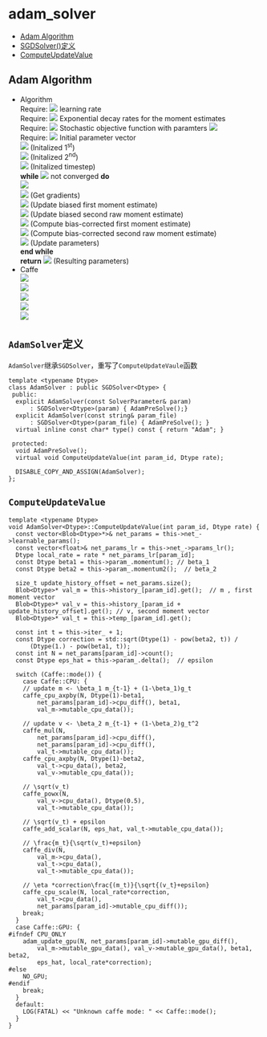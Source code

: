 # adam_solver
- [Adam Algorithm](#Adam-Algorithm)
- [SGDSolver()定义](#SGDSolver()定义)
- [ComputeUpdateValue](#ComputeUpdateValue)
## Adam Algorithm  
- Algorithm  
    Require: <img src="http://latex.codecogs.com/svg.latex?\alpha" border="0"/> learning rate  
    Require: <img src="http://latex.codecogs.com/svg.latex?\beta_1,\beta_2\in[0,1]" border="0"/> Exponential decay rates for the moment estimates  
    Require: <img src="http://latex.codecogs.com/svg.latex?f(\theta)" border="0"/> Stochastic objective function with paramters <img src="http://latex.codecogs.com/svg.latex?\theta" border="0"/>      
    Require: <img src="http://latex.codecogs.com/svg.latex?\theta_0" border="0"/>  Initial parameter vector    
       <img src="http://latex.codecogs.com/svg.latex?m_0\leftarrow0" border="0"/> (Initalized 1<sup>st</sup>)  
       <img src="http://latex.codecogs.com/svg.latex?v_0\leftarrow0" border="0"/> (Initalized 2<sup>nd</sup>)  
       <img src="http://latex.codecogs.com/svg.latex?t\leftarrow0" border="0"/> (Initalized timestep)  
       **while** <img src="http://latex.codecogs.com/svg.latex?\theta_t" border="0"/> not converged **do**  
          <img src="http://latex.codecogs.com/svg.latex?t\leftarrow{t+1}" border="0"/>  
          <img src="http://latex.codecogs.com/svg.latex?g_t\leftarrow\nabla_{\theta}f_t(\theta_{t-1})" border="0"/> (Get gradients)  
          <img src="http://latex.codecogs.com/svg.latex?m_t\leftarrow\beta_1m_{t-1}+(1-\beta_1)g_t" border="0"/> (Update biased first moment estimate)  
          <img src="http://latex.codecogs.com/svg.latex?v_t\leftarrow\beta_2v_{t-1}+(1-\beta_2)g_t^2" border="0"/> (Update biased second raw moment estimate)  
          <img src="http://latex.codecogs.com/svg.latex?\hat{m}_t\leftarrow\frac{m_t}{1-\beta_1^t}" border="0"/> (Compute bias-corrected first moment estimate)  
          <img src="http://latex.codecogs.com/svg.latex?\hat{v}_t\leftarrow\frac{v_t}{1-\beta_2^t}" border="0"/> (Compute bias-corrected second raw moment estimate)  
          <img src="http://latex.codecogs.com/svg.latex?\theta_t\leftarrow\theta_{t-1}-\alpha\frac{\hat{m}_t}{\sqrt{\hat{v}_t+\varepsilon}}" border="0"/> (Update parameters)  
       **end while**  
       **return** <img src="http://latex.codecogs.com/svg.latex?\theta_t" border="0"/> (Resulting parameters)  
- Caffe  
  <img src="http://latex.codecogs.com/svg.latex?(m_t)_i=\beta_1(m_{t-1})_i+(1-\beta_1)(\nabla{L(W_t))_i}" border="0"/>  
  <img src="http://latex.codecogs.com/svg.latex?(v_t)_i=\beta_2(v_{t-1})_i+(1-\beta_2)(\nabla{L(W_t)})_i^2" border="0"/>  
  <img src="http://latex.codecogs.com/svg.latex?(W_{t+1})_i=(W_t)_i-\eta\frac{\sqrt{1-(\beta_2)_i^t}}{1-(\beta_1)_i^t}\frac{(m_t)_i}{\sqrt{(v_t)_i}+\varepsilon}" border="0"/>  
  <img src="http://latex.codecogs.com/svg.latex?correction=\frac{\sqrt{1-(\beta_2)_i^t}}{1-(\beta_1)_i^t}" border="0"/>  
  <img src="http://latex.codecogs.com/svg.latex?(W_{t+1})_i=(W_t)_i-\eta*correction\frac{(m_t)_i}{\sqrt{(v_t)_i}+\varepsilon}" border="0"/>  
## `AdamSolver`定义
`AdamSolver`继承`SGDSolver`，重写了`ComputeUpdateVaule`函数
```
template <typename Dtype>
class AdamSolver : public SGDSolver<Dtype> {
 public:
  explicit AdamSolver(const SolverParameter& param)
      : SGDSolver<Dtype>(param) { AdamPreSolve();}
  explicit AdamSolver(const string& param_file)
      : SGDSolver<Dtype>(param_file) { AdamPreSolve(); }
  virtual inline const char* type() const { return "Adam"; }

 protected:
  void AdamPreSolve();
  virtual void ComputeUpdateValue(int param_id, Dtype rate);

  DISABLE_COPY_AND_ASSIGN(AdamSolver);
};
```
## `ComputeUpdateValue`
```
template <typename Dtype>
void AdamSolver<Dtype>::ComputeUpdateValue(int param_id, Dtype rate) {
  const vector<Blob<Dtype>*>& net_params = this->net_->learnable_params();
  const vector<float>& net_params_lr = this->net_->params_lr();
  Dtype local_rate = rate * net_params_lr[param_id];
  const Dtype beta1 = this->param_.momentum(); // beta_1
  const Dtype beta2 = this->param_.momentum2();  // beta_2

  size_t update_history_offset = net_params.size();
  Blob<Dtype>* val_m = this->history_[param_id].get();  // m , first moment vector
  Blob<Dtype>* val_v = this->history_[param_id + update_history_offset].get(); // v, second moment vector
  Blob<Dtype>* val_t = this->temp_[param_id].get();

  const int t = this->iter_ + 1;
  const Dtype correction = std::sqrt(Dtype(1) - pow(beta2, t)) /
      (Dtype(1.) - pow(beta1, t));
  const int N = net_params[param_id]->count();
  const Dtype eps_hat = this->param_.delta();  // epsilon

  switch (Caffe::mode()) {
    case Caffe::CPU: {
    // update m <- \beta_1 m_{t-1} + (1-\beta_1)g_t
    caffe_cpu_axpby(N, Dtype(1)-beta1,
        net_params[param_id]->cpu_diff(), beta1,
        val_m->mutable_cpu_data());

    // update v <- \beta_2 m_{t-1} + (1-\beta_2)g_t^2
    caffe_mul(N,
        net_params[param_id]->cpu_diff(),
        net_params[param_id]->cpu_diff(),
        val_t->mutable_cpu_data());
    caffe_cpu_axpby(N, Dtype(1)-beta2,
        val_t->cpu_data(), beta2,
        val_v->mutable_cpu_data());

    // \sqrt(v_t)
    caffe_powx(N,
        val_v->cpu_data(), Dtype(0.5),
        val_t->mutable_cpu_data());
    
    // \sqrt(v_t) + epsilon
    caffe_add_scalar(N, eps_hat, val_t->mutable_cpu_data());
    
    // \frac{m_t}{\sqrt(v_t)+epsilon}
    caffe_div(N,
        val_m->cpu_data(),
        val_t->cpu_data(),
        val_t->mutable_cpu_data());
    
    // \eta *correction\frac{(m_t)}{\sqrt{(v_t}+epsilon}
    caffe_cpu_scale(N, local_rate*correction,
        val_t->cpu_data(),
        net_params[param_id]->mutable_cpu_diff());
    break;
  }
  case Caffe::GPU: {
#ifndef CPU_ONLY
    adam_update_gpu(N, net_params[param_id]->mutable_gpu_diff(),
        val_m->mutable_gpu_data(), val_v->mutable_gpu_data(), beta1, beta2,
        eps_hat, local_rate*correction);
#else
    NO_GPU;
#endif
    break;
  }
  default:
    LOG(FATAL) << "Unknown caffe mode: " << Caffe::mode();
  }
}
```
